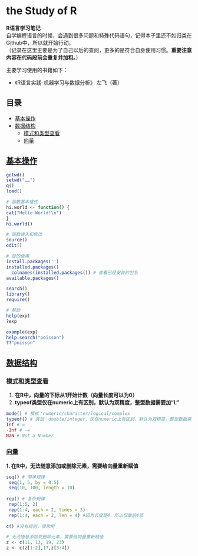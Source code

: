 # the Study of R

**R语言学习笔记**  
自学编程语言的时候，会遇到很多问题和特殊代码语句，记得本子里还不如归类在Github中，所以就开始行动。  
（记录在这里主要是为了自己以后的查阅，更多的是符合自身使用习惯。**重要注意内容在代码段前会重复并加粗。**）

主要学习使用的书籍如下：
* 《R语言实践-机器学习与数据分析》 左飞（著）

## 目录

* [基本操作](#基本操作)
* [数据结构](#数据结构)
  * [模式和类型查看](#模式和类型查看)
  * [向量](#向量)

## [基本操作](#目录)

```R
getwd()
setwd("……")
q()
load()
```

```R
# 函数基本格式
hi.world <- function() {
cat("Hello World!\n")
}
hi.world()

# 函数读入和修改
source()
edit()
```

```R
# 包的使用
install.packages('')
installed.packages()
  colnames(installed.packages()) # 查看已经安装的包名
available.packages()

search()
library()
require()
```

```R
# 帮助
help(exp)
?exp

example(exp)
help.search("poisson")
??"poisson"
```
## [数据结构](#目录)

### [模式和类型查看](#目录)

1. **在R中，向量的下标从1开始计数（向量长度可以为0）**
2. **typeof类型仅在numeric上有区别，默认为双精度，整型数据需要加“L”**
```R
mode() # 模式：numeric/character/logical/complex
typeof() # 类型：double/integer，仅在numeric上有区别，默认为双精度，整型数据需要加“L”
Inf # ∞
-Inf # -∞
NaN # Not a Number
```

### [向量](#目录)

**1. 在R中，无法随意添加或删除元素，需要给向量重新赋值**
```R
seq() # 简单规律
 seq(1, 5, by = 0.5)
 seq(10, 100, length = 10)
 
rep() # 复杂规律
 rep(1:5, 2)
 rep(1:4, each = 2, times = 3)
 rep(1:4, each = 2, len = 4) #因为长度是4，所以仅取前4项
 
c() #没有规则，很常用

# 无法随意添加或删除元素，需要给向量重新赋值
z <- c(11, 13, 19, 23)
z <- c(z[1:2],17,z[3:4])
```

